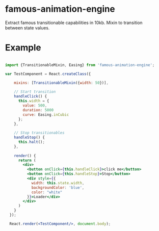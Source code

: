 # famous-animation-engine
Extract famous transitionable capabilities in 10kb. Mixin to transition between state values.

# Example
```jsx

import {TransitionableMixin, Easing} from 'famous-animation-engine';

var TestComponent = React.createClass({

    mixins: [TransitionableMixin({width: 50})],
    
    // Start transition
    handleClick() {
      this.width = {
        value: 500,
        duration: 5000
        curve: Easing.inCubic
      };
    },
    
    // Stop transitionables
    handleStop() {
      this.halt();
    },
    
    render() {
      return (
        <div>
          <button onClick={this.handleClick}>click me</button>
          <button onClick={this.handleStop}>Stop</button>
          <div style={{
            width: this.state.width,
            backgroundColor: 'blue',
            color: "white"
          }}>Loader</div>
        </div>
      )
    }
  });

  React.render(<TestComponent/>, document.body);
  ```
